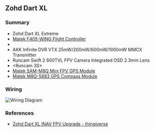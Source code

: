 
## Zohd Dart XL 

### Summary

- Zohd Dart XL Extreme
- [Matek F405-WING Flight Controller](http://www.mateksys.com/?portfolio=f405-wing)
- <Receiver>
- AKK Infinite DVR VTX 25mW/200mW/600mW/1000mW MMCX Transmitter 
- Runcam Swift 2 600TVL FPV Camera Integrated OSD 2.3mm Lens
- <Runcam 3S>
- [Matek SAM-M8Q Mini FPV GPS Module](http://www.mateksys.com/?portfolio=sam-m8q)
- [Matek M8Q-5883 GPS Compass Module](http://www.mateksys.com/?portfolio=m8q-5883)

### Wiring

![Wiring Diagram]()


### References

- [Zohd Dart XL INAV FPV Upgrade - thingiverse](https://www.thingiverse.com/thing:3311328)
